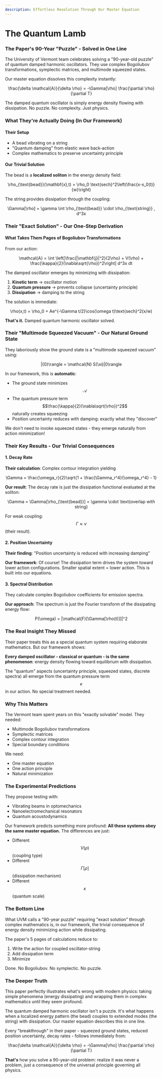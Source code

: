 ```yaml
---
description: Effortless Resolution Through Our Master Equation
---
```


# The Quantum Lamb

### The Paper's 90-Year "Puzzle" - Solved in One Line

The University of Vermont team celebrates solving a "90-year-old puzzle" of quantum damped harmonic oscillators. They use complex Bogoliubov transformations, symplectic matrices, and multimode squeezed states.

Our master equation dissolves this complexity instantly:

<p align="center"><span class="math">\frac{\delta \mathcal{A}}{\delta \rho} = -\Gamma[\rho] \frac{\partial \rho}{\partial T}</span></p>

The damped quantum oscillator is simply energy density flowing with dissipation. No puzzle. No complexity. Just physics.

### What They're Actually Doing (In Our Framework)

#### Their Setup

* A bead vibrating on a string
* "Quantum damping" from elastic wave back-action
* Complex mathematics to preserve uncertainty principle

#### Our Trivial Solution

The bead is a **localized soliton** in the energy density field:&#x20;

<p align="center"><span class="math">\rho_{\text{bead}}(\mathbf{x},t) = \rho_0 \text{sech}^2\left(\frac{x-x_0(t)}{w}\right)</span></p>

The string provides dissipation through the coupling:&#x20;

<p align="center"><span class="math">\Gamma[\rho] = \gamma \int \rho_{\text{bead}} \cdot \rho_{\text{string}} , d^3x</span></p>

### Their "Exact Solution" - Our One-Step Derivation

#### What Takes Them Pages of Bogoliubov Transformations

From our action:&#x20;

<p align="center"><span class="math">\mathcal{A} = \int \left[\frac{|\mathbf{j}|^2}{2\rho} + V(\rho) + \frac{\kappa}{2}(\nabla\sqrt{\rho})^2\right] d^3x  dt</span></p>

The damped oscillator emerges by minimizing with dissipation:

1. **Kinetic term** → oscillator motion
2. **Quantum pressure** → prevents collapse (uncertainty principle)
3. **Dissipation** → damping to the string

The solution is immediate:&#x20;

<p align="center"><span class="math">\rho(x,t) = \rho_0 + Ae^{-\Gamma t/2}\cos(\omega t)\text{sech}^2(x/w)</span></p>

**That's it.** Damped quantum harmonic oscillator solved.

### Their "Multimode Squeezed Vacuum" - Our Natural Ground State

They laboriously show the ground state is a "multimode squeezed vacuum" using:&#x20;

<p align="center"><span class="math">|{0}\rangle = \mathcal{N} S(\xi)|0\rangle</span></p>

In our framework, this is **automatic**:

* The ground state minimizes $$\mathcal{A}$$
* The quantum pressure term $$\frac{\kappa}{2}(\nabla\sqrt{\rho})^2$$ naturally creates squeezing
* Position uncertainty reduces with damping: exactly what they "discover"

We don't need to invoke squeezed states - they emerge naturally from action minimization!

### Their Key Results - Our Trivial Consequences

#### 1. Decay Rate

**Their calculation**: Complex contour integration yielding&#x20;

<p align="center"><span class="math">\Gamma = \frac{\omega_r}{2}\sqrt{1 + \frac{\Gamma_r^4}{\omega_r^4} - 1}</span></p>

**Our result**: The decay rate is just the dissipation functional evaluated at the soliton:&#x20;

<p align="center"><span class="math">\Gamma = \Gamma[\rho_{\text{bead}}] = \gamma \cdot \text{overlap with string}</span></p>

For weak coupling: $$\Gamma \approx \nu$$ (their result).

#### 2. Position Uncertainty

**Their finding**: "Position uncertainty is reduced with increasing damping"

**Our framework**: Of course! The dissipation term drives the system toward lower action configurations. Smaller spatial extent = lower action. This is built into our equations.

#### 3. Spectral Distribution

They calculate complex Bogoliubov coefficients for emission spectra.

**Our approach**: The spectrum is just the Fourier transform of the dissipating energy flow:&#x20;

<p align="center"><span class="math">P(\omega) = |\mathcal{F}[\Gamma[\rho(t)]]|^2</span></p>

### The Real Insight They Missed

Their paper treats this as a special quantum system requiring elaborate mathematics. But our framework shows:

**Every damped oscillator - classical or quantum - is the same phenomenon**: energy density flowing toward equilibrium with dissipation.

The "quantum" aspects (uncertainty principle, squeezed states, discrete spectra) all emerge from the quantum pressure term $$\kappa$$ in our action. No special treatment needed.

### Why This Matters

The Vermont team spent years on this "exactly solvable" model. They needed:

* Multimode Bogoliubov transformations
* Symplectic matrices
* Complex contour integration
* Special boundary conditions

We need:

* One master equation
* One action principle
* Natural minimization

### The Experimental Predictions

They propose testing with:

* Vibrating beams in optomechanics
* Nanoelectromechanical resonators
* Quantum acoustodynamics

Our framework predicts something more profound: **All these systems obey the same master equation.** The differences are just:

* Different $$V(\rho)$$ (coupling type)
* Different $$\Gamma[\rho]$$ (dissipation mechanism)
* Different $$\kappa$$ (quantum scale)

### The Bottom Line

What UVM calls a "90-year puzzle" requiring "exact solution" through complex mathematics is, in our framework, the trivial consequence of energy density minimizing action while dissipating.

The paper's 5 pages of calculations reduce to:

1. Write the action for coupled oscillator-string
2. Add dissipation term
3. Minimize

Done. No Bogoliubov. No symplectic. No puzzle.

### The Deeper Truth

This paper perfectly illustrates what's wrong with modern physics: taking simple phenomena (energy dissipating) and wrapping them in complex mathematics until they seem profound.

The quantum damped harmonic oscillator isn't a puzzle. It's what happens when a localized energy pattern (the bead) couples to extended modes (the string) with dissipation. Our master equation describes this in one line.

Every "breakthrough" in their paper - squeezed ground states, reduced position uncertainty, decay rates - follows immediately from:

<p align="center"><span class="math">\frac{\delta \mathcal{A}}{\delta \rho} = -\Gamma[\rho] \frac{\partial \rho}{\partial T}</span></p>

**That's** how you solve a 90-year-old problem: realize it was never a problem, just a consequence of the universal principle governing all physics.
